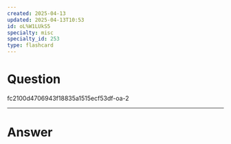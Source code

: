 ```yaml
---
created: 2025-04-13
updated: 2025-04-13T10:53
id: oL%W1LUkS5
specialty: misc
specialty_id: 253
type: flashcard
---
```


# Question
fc2100d4706943f18835a1515ecf53df-oa-2

---

# Answer

